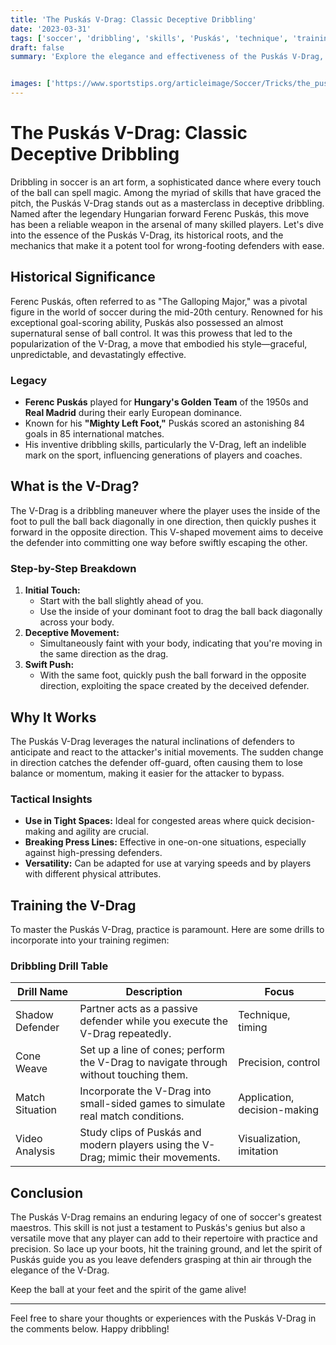 ```yaml
---
title: 'The Puskás V-Drag: Classic Deceptive Dribbling'
date: '2023-03-31'
tags: ['soccer', 'dribbling', 'skills', 'Puskás', 'technique', 'training', 'coaching', 'deception', 'history']
draft: false
summary: 'Explore the elegance and effectiveness of the Puskás V-Drag, a dribbling move that continues to bamboozle defenders. This article delves into the historical significance, technical breakdown, and practical applications of this iconic soccer skill.'


images: ['https://www.sportstips.org/articleimage/Soccer/Tricks/the_puskás_v_drag_classic_deceptive_dribbling.webp']
---
```


# The Puskás V-Drag: Classic Deceptive Dribbling

Dribbling in soccer is an art form, a sophisticated dance where every touch of the ball can spell magic. Among the myriad of skills that have graced the pitch, the Puskás V-Drag stands out as a masterclass in deceptive dribbling. Named after the legendary Hungarian forward Ferenc Puskás, this move has been a reliable weapon in the arsenal of many skilled players. Let's dive into the essence of the Puskás V-Drag, its historical roots, and the mechanics that make it a potent tool for wrong-footing defenders with ease.

## Historical Significance

Ferenc Puskás, often referred to as "The Galloping Major," was a pivotal figure in the world of soccer during the mid-20th century. Renowned for his exceptional goal-scoring ability, Puskás also possessed an almost supernatural sense of ball control. It was this prowess that led to the popularization of the V-Drag, a move that embodied his style—graceful, unpredictable, and devastatingly effective.

### Legacy

- **Ferenc Puskás** played for **Hungary's Golden Team** of the 1950s and **Real Madrid** during their early European dominance.
- Known for his **"Mighty Left Foot,"** Puskás scored an astonishing 84 goals in 85 international matches.
- His inventive dribbling skills, particularly the V-Drag, left an indelible mark on the sport, influencing generations of players and coaches.

## What is the V-Drag?

The V-Drag is a dribbling maneuver where the player uses the inside of the foot to pull the ball back diagonally in one direction, then quickly pushes it forward in the opposite direction. This V-shaped movement aims to deceive the defender into committing one way before swiftly escaping the other.

### Step-by-Step Breakdown

1. **Initial Touch:**
    - Start with the ball slightly ahead of you.
    - Use the inside of your dominant foot to drag the ball back diagonally across your body.
2. **Deceptive Movement:**
    - Simultaneously faint with your body, indicating that you're moving in the same direction as the drag.
3. **Swift Push:**
    - With the same foot, quickly push the ball forward in the opposite direction, exploiting the space created by the deceived defender.

## Why It Works

The Puskás V-Drag leverages the natural inclinations of defenders to anticipate and react to the attacker's initial movements. The sudden change in direction catches the defender off-guard, often causing them to lose balance or momentum, making it easier for the attacker to bypass.

### Tactical Insights

- **Use in Tight Spaces:** Ideal for congested areas where quick decision-making and agility are crucial.
- **Breaking Press Lines:** Effective in one-on-one situations, especially against high-pressing defenders.
- **Versatility:** Can be adapted for use at varying speeds and by players with different physical attributes.

## Training the V-Drag

To master the Puskás V-Drag, practice is paramount. Here are some drills to incorporate into your training regimen:

### Dribbling Drill Table

| Drill Name          | Description                                                                                            | Focus                       |
|---------------------|--------------------------------------------------------------------------------------------------------|-----------------------------|
| Shadow Defender     | Partner acts as a passive defender while you execute the V-Drag repeatedly.                            | Technique, timing           |
| Cone Weave          | Set up a line of cones; perform the V-Drag to navigate through without touching them.                  | Precision, control          |
| Match Situation     | Incorporate the V-Drag into small-sided games to simulate real match conditions.                       | Application, decision-making|
| Video Analysis      | Study clips of Puskás and modern players using the V-Drag; mimic their movements.                      | Visualization, imitation    |

## Conclusion

The Puskás V-Drag remains an enduring legacy of one of soccer's greatest maestros. This skill is not just a testament to Puskás's genius but also a versatile move that any player can add to their repertoire with practice and precision. So lace up your boots, hit the training ground, and let the spirit of Puskás guide you as you leave defenders grasping at thin air through the elegance of the V-Drag.

Keep the ball at your feet and the spirit of the game alive!

---

Feel free to share your thoughts or experiences with the Puskás V-Drag in the comments below. Happy dribbling!

